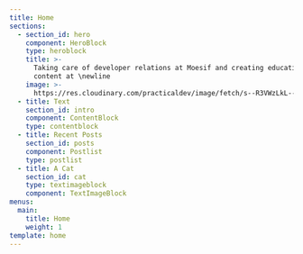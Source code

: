 ```yaml
---
title: Home
sections:
  - section_id: hero
    component: HeroBlock
    type: heroblock
    title: >-
      Taking care of developer relations at Moesif and creating educational
      content at \newline
    image: >-
      https://res.cloudinary.com/practicaldev/image/fetch/s--R3VWzLkL--/c_fill,f_auto,fl_progressive,h_320,q_auto,w_320/https://thepracticaldev.s3.amazonaws.com/uploads/user/profile_image/1106/fa9b99d9-ebce-4ea7-9b05-478b270aae54.jpg
  - title: Text
    section_id: intro
    component: ContentBlock
    type: contentblock
  - title: Recent Posts
    section_id: posts
    component: Postlist
    type: postlist
  - title: A Cat
    section_id: cat
    type: textimageblock
    component: TextImageBlock
menus:
  main:
    title: Home
    weight: 1
template: home
---
```

